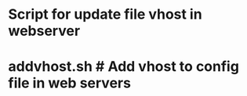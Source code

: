 # Script for update file vhost in webserver
#
#
#
# addvhost.sh # Add vhost to config file in web servers
